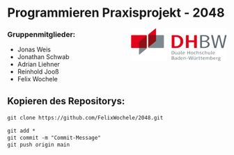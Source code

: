# Programmieren Praxisprojekt - 2048

<img align="right" width="220" height="75" src="DHBW_Logo.png">

### Gruppenmitglieder:
+ Jonas Weis 
+ Jonathan Schwab 
+ Adrian Liehner
+ Reinhold Jooß
+ Felix Wochele

## Kopieren des Repositorys: 

```shell
git clone https://github.com/FelixWochele/2048.git
```
```shell
git add * 
git commit -m "Commit-Message"
git push origin main
```
